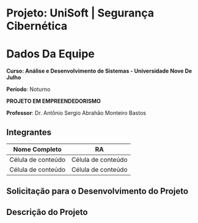 # Projeto: UniSoft | Segurança Cibernética

# Dados Da Equipe

**Curso: Análise e Desenvolvimento de Sistemas - Universidade Nove De Julho**

**Período**: Noturno

**PROJETO EM EMPREENDEDORISMO**

**Professor**: Dr. Antônio Sergio Abrahão Monteiro Bastos


## Integrantes

| Nome Completo  |  RA  |
| -------------- | ---- |
|  Célula de conteúdo |  Célula de conteúdo |
|  Célula de conteúdo |  Célula de conteúdo |



## Solicitação para o Desenvolvimento do Projeto

## Descrição do Projeto
